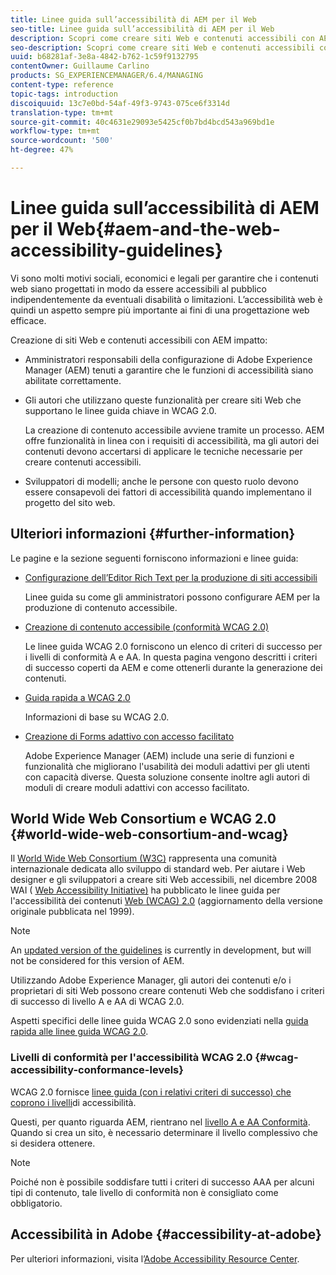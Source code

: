 ```yaml
---
title: Linee guida sull’accessibilità di AEM per il Web
seo-title: Linee guida sull’accessibilità di AEM per il Web
description: Scopri come creare siti Web e contenuti accessibili con AEM.
seo-description: Scopri come creare siti Web e contenuti accessibili con AEM.
uuid: b68281af-3e8a-4842-b762-1c59f9132795
contentOwner: Guillaume Carlino
products: SG_EXPERIENCEMANAGER/6.4/MANAGING
content-type: reference
topic-tags: introduction
discoiquuid: 13c7e0bd-54af-49f3-9743-075ce6f3314d
translation-type: tm+mt
source-git-commit: 40c4631e29093e5425cf0b7bd4bcd543a969bd1e
workflow-type: tm+mt
source-wordcount: '500'
ht-degree: 47%

---
```



# Linee guida sull’accessibilità di AEM per il Web{#aem-and-the-web-accessibility-guidelines}

Vi sono molti motivi sociali, economici e legali per garantire che i contenuti web siano progettati in modo da essere accessibili al pubblico indipendentemente da eventuali disabilità o limitazioni. L’accessibilità web è quindi un aspetto sempre più importante ai fini di una progettazione web efficace.

Creazione di siti Web e contenuti accessibili con AEM impatto:

* Amministratori responsabili della configurazione di Adobe Experience Manager (AEM) tenuti a garantire che le funzioni di accessibilità siano abilitate correttamente.
* Gli autori che utilizzano queste funzionalità per creare siti Web che supportano le linee guida chiave in WCAG 2.0.

   La creazione di contenuto accessibile avviene tramite un processo. AEM offre funzionalità in linea con i requisiti di accessibilità, ma gli autori dei contenuti devono accertarsi di applicare le tecniche necessarie per creare contenuti accessibili.

* Sviluppatori di modelli; anche le persone con questo ruolo devono essere consapevoli dei fattori di accessibilità quando implementano il progetto del sito web.

## Ulteriori informazioni {#further-information}

Le pagine e la sezione seguenti forniscono informazioni e linee guida:

* [Configurazione dell’Editor Rich Text per la produzione di siti accessibili](/help/sites-administering/rte-accessible-content.md)

   Linee guida su come gli amministratori possono configurare AEM per la produzione di contenuto accessibile.

* [Creazione di contenuto accessibile (conformità WCAG 2.0)](/help/sites-authoring/creating-accessible-content.md)

   Le linee guida WCAG 2.0 forniscono un elenco di criteri di successo per i livelli di conformità A e AA. In questa pagina vengono descritti i criteri di successo coperti da AEM e come ottenerli durante la generazione dei contenuti.

* [Guida rapida a WCAG 2.0](/help/managing/qg-wcag.md)

   Informazioni di base su WCAG 2.0.

* [Creazione di Forms adattivo con accesso facilitato](/help/forms/using/creating-accessible-adaptive-forms.md)

   Adobe Experience Manager (AEM) include una serie di funzioni e funzionalità che migliorano l&#39;usabilità dei moduli adattivi per gli utenti con capacità diverse. Questa soluzione consente inoltre agli autori di moduli di creare moduli adattivi con accesso facilitato.

## World Wide Web Consortium e WCAG 2.0 {#world-wide-web-consortium-and-wcag}

Il [World Wide Web Consortium (W3C)](https://www.w3.org/) rappresenta una comunità internazionale dedicata allo sviluppo di standard web. Per aiutare i Web designer e gli sviluppatori a creare siti Web accessibili, nel dicembre 2008 WAI ( [Web Accessibility Initiative)](https://www.w3.org/WAI/) ha pubblicato le linee guida per l&#39;accessibilità dei contenuti [Web (WCAG) 2.0](https://www.w3.org/TR/WCAG20/) (aggiornamento della versione originale pubblicata nel 1999).

>[!NOTE]
>
>An [updated version of the guidelines](https://www.w3.org/TR/WCAG21/) is currently in development, but will not be considered for this version of AEM.

Utilizzando Adobe Experience Manager, gli autori dei contenuti e/o i proprietari di siti Web possono creare contenuti Web che soddisfano i criteri di successo di livello A e AA di WCAG 2.0.

Aspetti specifici delle linee guida WCAG 2.0 sono evidenziati nella [guida rapida alle linee guida WCAG 2.0](/help/managing/qg-wcag.md).

### Livelli di conformità per l&#39;accessibilità WCAG 2.0 {#wcag-accessibility-conformance-levels}

WCAG 2.0 fornisce [linee guida (con i relativi criteri di successo) che coprono i livelli](https://www.w3.org/TR/UNDERSTANDING-WCAG20/conformance.html)di accessibilità.

Questi, per quanto riguarda AEM, rientrano nel [livello A e AA Conformità](/help/sites-authoring/creating-accessible-content.md). Quando si crea un sito, è necessario determinare il livello complessivo che si desidera ottenere.

>[!NOTE]
>
>Poiché non è possibile soddisfare tutti i criteri di successo AAA per alcuni tipi di contenuto, tale livello di conformità non è consigliato come obbligatorio.

## Accessibilità in Adobe {#accessibility-at-adobe}

Per ulteriori informazioni, visita l’[Adobe Accessibility Resource Center](https://www.adobe.com/accessibility/).
